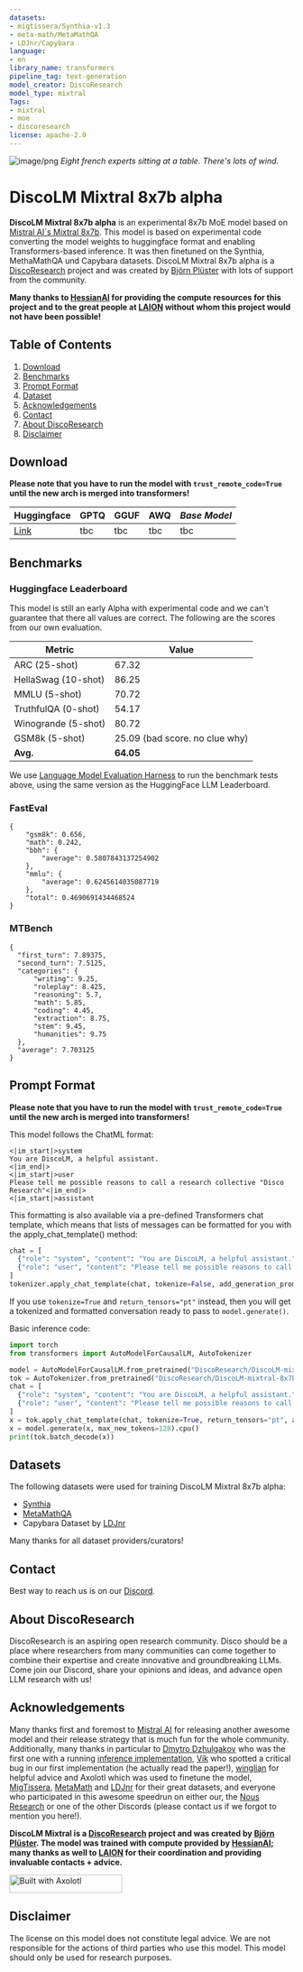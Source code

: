 ```yaml
---
datasets:
- migtissera/Synthia-v1.3
- meta-math/MetaMathQA
- LDJnr/Capybara
language:
- en
library_name: transformers
pipeline_tag: text-generation
model_creator: DiscoResearch
model_type: mixtral
Tags:
- mixtral
- moe
- discoresearch
license: apache-2.0
---
```



![image/png](https://cdn-uploads.huggingface.co/production/uploads/62e3b6ab0c2a907c388e4965/IP6ULgm4XLcK_JLRz-WV4.png)
*Eight french experts sitting at a table. There's lots of wind.*

# DiscoLM Mixtral 8x7b alpha

**DiscoLM Mixtral 8x7b alpha** is an experimental 8x7b MoE model based on [Mistral AI´s Mixtral 8x7b](https://twitter.com/MistralAI/status/1733150512395038967).
This model is based on experimental code converting the model weights to huggingface format and enabling Transformers-based inference. 
It was then finetuned on the Synthia, MethaMathQA und Capybara datasets. 
DiscoLM Mixtral 8x7b alpha is a [DiscoResearch](https://huggingface.co/DiscoResearch) project and was created by [Björn Plüster](https://huggingface.co/bjoernp) with lots of support from the community.

**Many thanks to [HessianAI](https://hessian.ai/) for providing the compute resources for this project and to the great people at [LAION](https://laion.ai) without whom this project would not have been possible!**


## Table of Contents

1. [Download](#download)
2. [Benchmarks](#benchmarks)
3. [Prompt Format](#prompt-format)
4. [Dataset](#datasets)
5. [Acknowledgements](#acknowledgements)
6. [Contact](#contact)
7. [About DiscoResearch](#about-discoresearch)
8. [Disclaimer](#disclaimer)

## Download 

**Please note that you have to run the model with `trust_remote_code=True` until the new arch is merged into transformers!**

| Huggingface    | GPTQ  | GGUF  | AWQ   | *Base Model* |
|-------|-------|-------|-------|-------|
| [Link](https://huggingface.co/DiscoResearch/DiscoLM-Mixtral-8x7b) | tbc | tbc | tbc | tbc |

## Benchmarks

### Huggingface Leaderboard

This model is still an early Alpha with experimental code and we can't guarantee that there all values are correct. 
The following are the scores from our own evaluation.

| Metric | Value |
|-----------------------|-------|
| ARC (25-shot)         | 67.32 |
| HellaSwag (10-shot)   |  86.25 |
| MMLU (5-shot)         | 70.72 |
| TruthfulQA (0-shot)   | 54.17 |
| Winogrande (5-shot)   | 80.72 |
| GSM8k (5-shot)   |  25.09 (bad score. no clue why)|
| **Avg.**                  | **64.05** |


We use [Language Model Evaluation Harness](https://github.com/EleutherAI/lm-evaluation-harness) to run the benchmark tests above, using the same version as the HuggingFace LLM Leaderboard.

### FastEval

```
{
    "gsm8k": 0.656,
    "math": 0.242,
    "bbh": {
        "average": 0.5807843137254902
    },
    "mmlu": {
        "average": 0.6245614035087719
    },
    "total": 0.4690691434468524
}
```

### MTBench

```
{
  "first_turn": 7.89375,
  "second_turn": 7.5125,
  "categories": {
      "writing": 9.25,
      "roleplay": 8.425,
      "reasoning": 5.7,
      "math": 5.85,
      "coding": 4.45,
      "extraction": 8.75,
      "stem": 9.45,
      "humanities": 9.75
  },
  "average": 7.703125
}
```

## Prompt Format

**Please note that you have to run the model with `trust_remote_code=True` until the new arch is merged into transformers!**

This model follows the ChatML format:

```
<|im_start|>system
You are DiscoLM, a helpful assistant.
<|im_end|>
<|im_start|>user
Please tell me possible reasons to call a research collective "Disco Research"<|im_end|>
<|im_start|>assistant
```

This formatting is also available via a pre-defined Transformers chat template, which means that lists of messages can be formatted for you with the apply_chat_template() method:

```python
chat = [
  {"role": "system", "content": "You are DiscoLM, a helpful assistant."},
  {"role": "user", "content": "Please tell me possible reasons to call a research collective Disco Research"}
]
tokenizer.apply_chat_template(chat, tokenize=False, add_generation_prompt=True)
```

If you use `tokenize=True` and `return_tensors="pt"` instead, then you will get a tokenized and formatted conversation ready to pass to `model.generate()`.

Basic inference code:
```python
import torch
from transformers import AutoModelForCausalLM, AutoTokenizer

model = AutoModelForCausalLM.from_pretrained("DiscoResearch/DiscoLM-mixtral-8x7b-v2", low_cpu_mem_usage=True, device_map="auto", trust_remote_code=True)
tok = AutoTokenizer.from_pretrained("DiscoResearch/DiscoLM-mixtral-8x7b-v2")
chat = [
  {"role": "system", "content": "You are DiscoLM, a helpful assistant."},
  {"role": "user", "content": "Please tell me possible reasons to call a research collective Disco Research"}
]
x = tok.apply_chat_template(chat, tokenize=True, return_tensors="pt", add_generation_prompt=True).cuda()
x = model.generate(x, max_new_tokens=128).cpu()
print(tok.batch_decode(x))
```

## Datasets

The following datasets were used for training DiscoLM Mixtral 8x7b alpha:

* [Synthia](https://huggingface.co/datasets/migtissera/Synthia-v1.3)
* [MetaMathQA](https://huggingface.co/datasets/meta-math/MetaMathQA)
* Capybara Dataset by [LDJnr](https://huggingface.co/LDJnr)

Many thanks for all dataset providers/curators!

## Contact

Best way to reach us is on our [Discord](https://discord.gg/S8W8B5nz3v).

## About DiscoResearch

DiscoResearch is an aspiring open research community. Disco should be a place where researchers from many communities can come together to combine their expertise and create innovative and groundbreaking LLMs. Come join our Discord, share your opinions and ideas, and advance open LLM research with us!

## Acknowledgements

Many thanks first and foremost to [Mistral AI](https://huggingface.co/mistralai) for releasing another awesome model and their release strategy that is much fun for the whole community. 
Additionally, many thanks in particular to [Dmytro Dzhulgakov](https://huggingface.co/dzhulgakov) who was the first one with a running [inference implementation](https://github.com/dzhulgakov/llama-mistral), [Vik](https://huggingface.co/vikhyatk) who spotted a critical bug in our first implementation (he actually read the paper!), [winglian](https://huggingface.co/winglian) for helpful advice and Axolotl which was used to finetune the model, [MigTissera](https://huggingface.co/migtissera), [MetaMath](https://huggingface.co/meta-math) and [LDJnr](https://huggingface.co/LDJnr) for their great datasets, and everyone who participated in this awesome speedrun on either our, the [Nous Research](https://huggingface.co/NousResearch) or one of the other Discords (please contact us if we forgot to mention you here!). 

**DiscoLM Mixtral is a [DiscoResearch](https://huggingface.co/DiscoResearch) project and was created by [Björn Plüster](https://huggingface.co/bjoernp). 
The model was trained with compute provided by [HessianAI](https://hessian.ai/); many thanks as well to [LAION](https://laion.ai) for their coordination and providing invaluable contacts + advice.**

[<img src="https://raw.githubusercontent.com/OpenAccess-AI-Collective/axolotl/main/image/axolotl-badge-web.png" alt="Built with Axolotl" width="200" height="32"/>](https://github.com/OpenAccess-AI-Collective/axolotl)

## Disclaimer

The license on this model does not constitute legal advice. We are not responsible for the actions of third parties who use this model.
This model should only be used for research purposes.